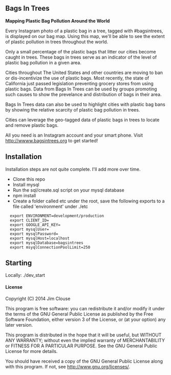 ## Bags In Trees

**Mapping Plastic Bag Pollution Around the World**

Every Instagram photo of a plastic bag in a tree, tagged with #bagsintrees, is displayed on our bag map. Using this map, we'll be able to see the extent of plastic pollution in trees throughout the world.

Only a small percentage of the plastic bags that litter our cities become caught in trees. These bags in trees serve as an indicator of the level of plastic bag pollution in a given area.

Cities throughout The United States and other countries are moving to ban or dis-incentivize the use of plastic bags. Most recently, the state of California just passed legislation preventing grocery stores from using plastic bags. Data from Bags In Trees can be used by groups promoting such causes to show the prevelance and distribution of bags in their area.

Bags In Trees data can also be used to highlight cities with plastic bag bans by showing the relative scarcity of plastic bag pollution in trees.


Cities can leverage the geo-tagged data of plastic bags in trees to locate and remove plastic bags.

All you need is an Instagram account and your smart phone. Visit http://wwww.bagsintrees.org to get started!


## Installation

Installation steps are not quite complete. I'll add more over time.
* Clone this repo
* Install mysql
* Run the sql/create.sql script on your mysql database
* npm install
* Create a folder called etc under the root, save the following exports to a file called 'environment' under ./etc

```
  export ENVIRONMENT=development/production
  export CLIENT_ID=
  export GOOGLE_API_KEY=
  export mysqlUser=
  export mysqlPassword=
  export mysqlHost=localhost
  export mysqlDatabase=bagsintrees
  export msyqlConnectionPoolLimit=250
```


## Starting
Locally: ./dev_start


#### License

Copyright (C) 2014  Jim Clouse

This program is free software: you can redistribute it and/or modify it under the terms of the GNU General Public License as published by the Free Software Foundation, either version 3 of the License, or (at your option) any later version.

This program is distributed in the hope that it will be useful, but WITHOUT ANY WARRANTY; without even the implied warranty of MERCHANTABILITY or FITNESS FOR A PARTICULAR PURPOSE.  See the GNU General Public License for more details.

You should have received a copy of the GNU General Public License along with this program.  If not, see <http://www.gnu.org/licenses/>.